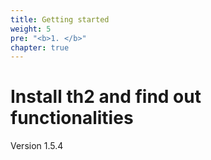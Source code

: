 ```yaml
---
title: Getting started
weight: 5
pre: "<b>1. </b>"
chapter: true
---
```




# Install th2 and find out functionalities

Version 1.5.4
